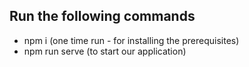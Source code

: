 ## Run the following commands
* npm i (one time run - for installing the prerequisites)
* npm run serve (to start our application)

